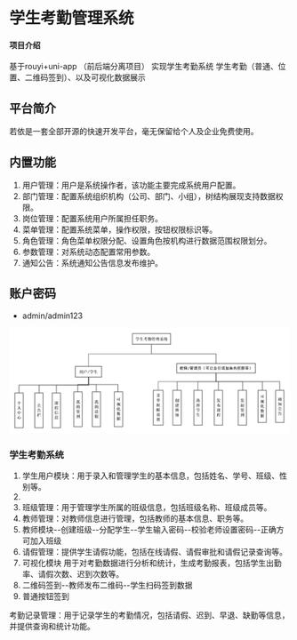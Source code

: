 
# 学生考勤管理系统

#### 项目介绍
基于rouyi+uni-app （前后端分离项目） 实现学生考勤系统
学生考勤（普通、位置、二维码签到）、以及可视化数据展示

## 平台简介
若依是一套全部开源的快速开发平台，毫无保留给个人及企业免费使用。

## 内置功能

1.  用户管理：用户是系统操作者，该功能主要完成系统用户配置。
2.  部门管理：配置系统组织机构（公司、部门、小组），树结构展现支持数据权限。
3.  岗位管理：配置系统用户所属担任职务。
4.  菜单管理：配置系统菜单，操作权限，按钮权限标识等。
5.  角色管理：角色菜单权限分配、设置角色按机构进行数据范围权限划分。
7.  参数管理：对系统动态配置常用参数。
8.  通知公告：系统通知公告信息发布维护。


## 账户密码
- admin/admin123  

![输入图片说明](%E5%AD%A6%E7%94%9F%E8%80%83%E5%8B%A4%E7%AE%A1%E7%90%86%E6%A8%A1%E5%9D%97%E5%9B%BE.png)


### 学生考勤系统
1. 学生用户模块：用于录入和管理学生的基本信息，包括姓名、学号、班级、性别等。
2. 
3. 班级管理：用于管理学生所属的班级信息，包括班级名称、班级成员等。
4. 教师管理：对教师信息进行管理，包括教师的基本信息、职务等。
5.  教师模块--创建班级--分配学生--学生输入密码--校验老师设置密码--正确方可加入班级
6. 请假管理：提供学生请假功能，包括在线请假、请假审批和请假记录查询等。
7. 可视化模块 用于对考勤数据进行分析和统计，生成考勤报表，包括学生出勤率、请假次数、迟到次数等。
8. 二维码签到--教师发布二维码--学生扫码签到数据
9. 普通按钮签到

考勤记录管理：用于记录学生的考勤情况，包括请假、迟到、早退、缺勤等信息，并提供查询和统计功能。

